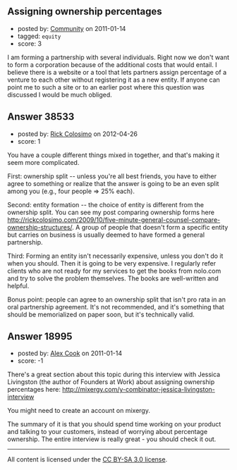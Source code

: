 ## Assigning ownership percentages

- posted by: [Community](https://stackexchange.com/users/-1/-1-community) on 2011-01-14
- tagged: `equity`
- score: 3


I am forming a partnership with several individuals.  Right now we don't want to form a corporation because of the additional costs that would entail. I believe there is a website or a tool that lets partners assign percentage of a venture to each other without registering it as a new entity.  If anyone can point me to such a site or to an earlier post where this question was discussed I would be much obliged. 


## Answer 38533

- posted by: [Rick Colosimo](https://stackexchange.com/users/-1/17684-rick-colosimo) on 2012-04-26
- score: 1

You have a couple different things mixed in together, and that's making it seem more complicated.

First: ownership split -- unless you're all best friends, you have to either agree to something or realize that the answer is going to be an even split among you (e.g., four people => 25% each). 

Second: entity formation -- the choice of entity is different from the ownership split. You can see my post comparing ownership forms here <http://rickcolosimo.com/2009/10/five-minute-general-counsel-compare-ownership-structures/>. A group of people that doesn't form a specific entity but carries on business is usually deemed to have formed a general partnership. 

Third: Forming an entity isn't necessarily expensive, unless you don't do it when you should. Then it is going to be very expensive. I regularly refer clients who are not ready for my services to get the books from nolo.com and try to solve the problem themselves. The books are well-written and helpful.

Bonus point: people can agree to an ownership split that isn't pro rata in an oral partnership agreement. It's not recommended, and it's something that should be memorialized on paper soon, but it's technically valid.


## Answer 18995

- posted by: [Alex Cook](https://stackexchange.com/users/-1/6128-alex-cook) on 2011-01-14
- score: -1

<p>There's a great section about this topic during this interview with Jessica Livingston (the author of Founders at Work) about assigning ownership percentages here: <a href="http://mixergy.com/y-combinator-jessica-livingston-interview" rel="nofollow">http://mixergy.com/y-combinator-jessica-livingston-interview</a></p>

<p>You might need to create an account on mixergy.</p>

<p>The summary of it is that you should spend time working on your product and talking to your customers, instead of worrying about percentage ownership.  The entire interview is really great - you should check it out.</p>




---

All content is licensed under the [CC BY-SA 3.0 license](https://creativecommons.org/licenses/by-sa/3.0/).
